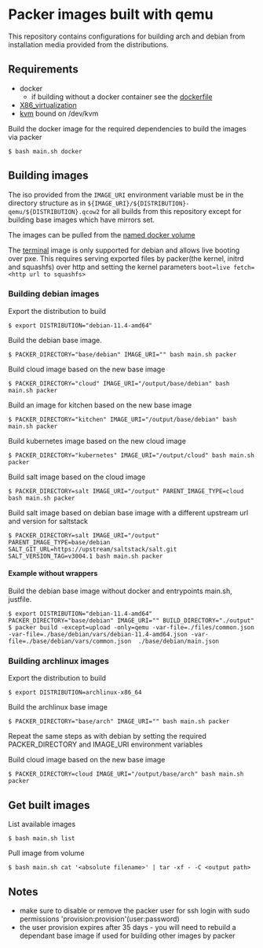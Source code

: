 # Packer images built with qemu

This repository contains configurations for building arch and debian from installation media provided from the distributions. 

## Requirements

* docker
  * if building without a docker container see the [dockerfile](Dockerfile)
* [X86_virtualization](https://en.wikipedia.org/wiki/X86_virtualization)
* [kvm](https://en.wikipedia.org/wiki/Kernel-based_Virtual_Machine) bound on /dev/kvm


Build the docker image for the required dependencies to build the images via packer

    $ bash main.sh docker


## Building images
The iso provided from the `IMAGE_URI` environment variable must be in the directory structure as in
`${IMAGE_URI}/${DISTRIBUTION}-qemu/${DISTRIBUTION}.qcow2` for all builds from this
repository except for building base images which have mirrors set.

The images can be pulled from the [named docker volume](#get-built-images)

The [terminal](./terminal/main.json) image is only supported for debian and
allows live booting over pxe. This requires serving exported files by
packer(the kernel, initrd and squashfs) over http and setting the kernel parameters 
`boot=live fetch=<http url to squashfs>`


### Building debian images

Export the distribution to build 

    $ export DISTRIBUTION="debian-11.4-amd64"


Build the debian base image.

    $ PACKER_DIRECTORY="base/debian" IMAGE_URI="" bash main.sh packer


Build cloud image based on the new base image

    $ PACKER_DIRECTORY="cloud" IMAGE_URI="/output/base/debian" bash main.sh packer


Build an image for kitchen based on the new base image

    $ PACKER_DIRECTORY="kitchen" IMAGE_URI="/output/base/debian" bash main.sh packer


Build kubernetes image based on the new cloud image

    $ PACKER_DIRECTORY="kubernetes" IMAGE_URI="/output/cloud" bash main.sh packer


Build salt image based on the cloud image

    $ PACKER_DIRECTORY=salt IMAGE_URI="/output" PARENT_IMAGE_TYPE=cloud bash main.sh packer


Build salt image based on debian base image with a different upstream url and version for saltstack

    $ PACKER_DIRECTORY=salt IMAGE_URI="/output" PARENT_IMAGE_TYPE=base/debian SALT_GIT_URL=https://upstream/saltstack/salt.git SALT_VERSION_TAG=v3004.1 bash main.sh packer


#### Example without wrappers

Build the debian base image without docker and entrypoints main.sh, justfile.

    $ export DISTRIBUTION="debian-11.4-amd64" PACKER_DIRECTORY="base/debian" IMAGE_URI="" BUILD_DIRECTORY="./output"
    $ packer build -except=upload -only=qemu -var-file=./files/common.json -var-file=./base/debian/vars/debian-11.4-amd64.json -var-file=./base/debian/vars/common.json  ./base/debian/main.json


### Building archlinux images

Export the distribution to build 

    $ export DISTRIBUTION=archlinux-x86_64


Build the archlinux base image

    $ PACKER_DIRECTORY="base/arch" IMAGE_URI="" bash main.sh packer


Repeat the same steps as with debian by setting the required PACKER_DIRECTORY and IMAGE_URI environment variables

Build cloud image based on the new base image

    $ PACKER_DIRECTORY=cloud IMAGE_URI="/output/base/arch" bash main.sh packer


## Get built images


List available images

    $ bash main.sh list


Pull image from volume

    $ bash main.sh cat '<absolute filename>' | tar -xf - -C <output path>


## Notes

* make sure to disable or remove the packer user for ssh login with sudo permissions 'provision:provision'(user:password)
* the user provision expires after 35 days - you will need to rebuild a dependant base image if used for building other images by packer
